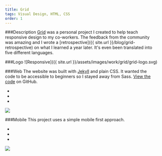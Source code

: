 ```yaml
---
title: Grid
tags: Visual Design, HTML, CSS
order: 1
---
```


###Description
[Grid](http://www.adamkaplan.me/grid) was a personal project I created to help teach responsive design to my co-workers. The feedback from the community was amazing and I wrote a [retrospective]({{ site.url }}/blog/grid-retrospective) on what I learned a year later. It's even been translated into five different languages.

###Logo
![Responsive]({{ site.url }}/assets/images/work/grid/grid-logo.svg)

###Web
The website was built with [Jekyll](http://jekyllrb.com) and plain CSS. It wanted the code to be accessible to beginners so I stayed away from Sass. [View the code](https://github.com/aekaplan/grid) on GitHub.

<div class="chrome">
  <div class="chrome__header">
    <ul class="spotlights">
      <li class="spotlights__item"></li>
      <li class="spotlights__item"></li>
      <li class="spotlights__item"></li>
    </ul>
  </div>
  <div class="chrome__inner">
    <img src="{{ site.url }}/assets/images/work/grid/grid-desktop.png">
  </div>
</div>

###Mobile
This project uses a simple mobile first approach.

<div class="chrome chrome--mobile">
  <div class="chrome__header">
    <ul class="spotlights">
      <li class="spotlights__item"></li>
      <li class="spotlights__item"></li>
      <li class="spotlights__item"></li>
    </ul>
  </div>
  <div class="chrome__inner">
    <img src="{{ site.url }}/assets/images/work/grid/grid-mobile.png">
  </div>
</div>
